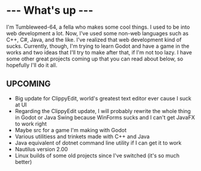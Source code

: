 # --- What's up ---

I'm Tumbleweed-64, a fella who makes some cool things. I used to be into web development a lot. Now, I've used some non-web languages such as C++, C#, Java, and the like. I've realized that web development kind of sucks. Currently, though, I'm trying to learn Godot and have a game in the works and two ideas that I'll try to make after that, if I'm not too lazy. I have some other great projects coming up that you can read about below, so hopefully I'll do it all.

## UPCOMING

- Big update for ClippyEdit, world's greatest text editor ever cause I suck at UI
- Regarding the ClippyEdit update, I will probably rewrite the whole thing in Godot or Java Swing because WinForms sucks and I can't get JavaFX to work right
- Maybe src for a game I'm making with Godot
- Various utilitiess and trinkets made with C++ and Java
- Java equivalent of dotnet command line utility if I can get it to work
- Nautilus version 2.00
- Linux builds of some old projects since I've switched (it's so much better)
